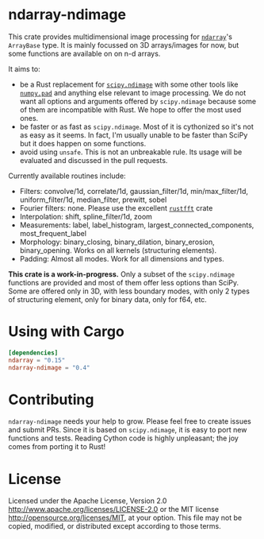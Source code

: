 ndarray-ndimage
=============

This crate provides multidimensional image processing for [`ndarray`]'s `ArrayBase` type. It is mainly focussed on 3D arrays/images for now, but some functions are available on on n-d arrays.

It aims to:
- be a Rust replacement for [`scipy.ndimage`] with some other tools like [`numpy.pad`] and anything else relevant to image processing. We do not want all options and arguments offered by `scipy.ndimage` because some of them are incompatible with Rust. We hope to offer the most used ones.
- be faster or as fast as `scipy.ndimage`. Most of it is cythonized so it's not as easy as it seems. In fact, I'm usually unable to be faster than SciPy but it does happen on some functions.
- avoid using `unsafe`. This is not an unbreakable rule. Its usage will be evaluated and discussed in the pull requests.

Currently available routines include:
- Filters: convolve/1d, correlate/1d, gaussian_filter/1d, min/max_filter/1d, uniform_filter/1d, median_filter, prewitt, sobel
- Fourier filters: none. Please use the excellent [`rustfft`] crate
- Interpolation: shift, spline_filter/1d, zoom
- Measurements: label, label_histogram, largest_connected_components, most_frequent_label
- Morphology: binary_closing, binary_dilation, binary_erosion, binary_opening. Works on all kernels (structuring elements).
- Padding: Almost all modes. Work for all dimensions and types.

**This crate is a work-in-progress.** Only a subset of the `scipy.ndimage` functions are provided and most of them offer less options than SciPy. Some are offered only in 3D, with less boundary modes, with only 2 types of structuring element, only for binary data, only for f64, etc.

[`ndarray`]: https://github.com/rust-ndarray/ndarray
[`scipy.ndimage`]: https://docs.scipy.org/doc/scipy/reference/ndimage.html
[`numpy.pad`]: https://numpy.org/doc/stable/reference/generated/numpy.pad.html
[`rustfft`]: https://crates.io/crates/rustfft

Using with Cargo
================

```toml
[dependencies]
ndarray = "0.15"
ndarray-ndimage = "0.4"
```

Contributing
============

`ndarray-ndimage` needs your help to grow. Please feel free to create issues and submit PRs. Since it is based on `scipy.ndimage`, it is easy to port new functions and tests. Reading Cython code is highly unpleasant; the joy comes from porting it to Rust!

License
=======

Licensed under the Apache License, Version 2.0
http://www.apache.org/licenses/LICENSE-2.0 or the MIT license
http://opensource.org/licenses/MIT, at your
option. This file may not be copied, modified, or distributed
except according to those terms.
